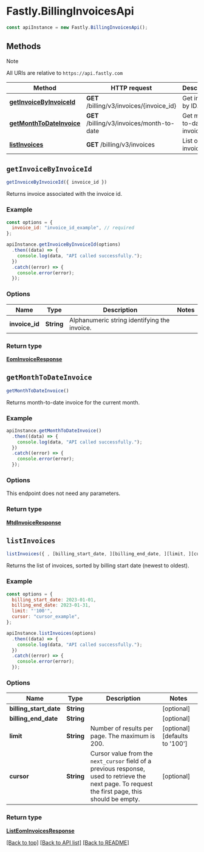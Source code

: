 # Fastly.BillingInvoicesApi

```javascript
const apiInstance = new Fastly.BillingInvoicesApi();
```
## Methods

> [!NOTE]
> All URIs are relative to `https://api.fastly.com`

Method | HTTP request | Description
------ | ------------ | -----------
[**getInvoiceByInvoiceId**](BillingInvoicesApi.md#getInvoiceByInvoiceId) | **GET** /billing/v3/invoices/{invoice_id} | Get invoice by ID.
[**getMonthToDateInvoice**](BillingInvoicesApi.md#getMonthToDateInvoice) | **GET** /billing/v3/invoices/month-to-date | Get month-to-date invoice.
[**listInvoices**](BillingInvoicesApi.md#listInvoices) | **GET** /billing/v3/invoices | List of invoices.


## `getInvoiceByInvoiceId`

```javascript
getInvoiceByInvoiceId({ invoice_id })
```

Returns invoice associated with the invoice id.

### Example

```javascript
const options = {
  invoice_id: "invoice_id_example", // required
};

apiInstance.getInvoiceByInvoiceId(options)
  .then((data) => {
    console.log(data, "API called successfully.");
  })
  .catch((error) => {
    console.error(error);
  });
```

### Options

Name | Type | Description  | Notes
------------- | ------------- | ------------- | -------------
**invoice_id** | **String** | Alphanumeric string identifying the invoice. |

### Return type

[**EomInvoiceResponse**](EomInvoiceResponse.md)


## `getMonthToDateInvoice`

```javascript
getMonthToDateInvoice()
```

Returns month-to-date invoice for the current month.

### Example

```javascript
apiInstance.getMonthToDateInvoice()
  .then((data) => {
    console.log(data, "API called successfully.");
  })
  .catch((error) => {
    console.error(error);
  });
```

### Options

This endpoint does not need any parameters.

### Return type

[**MtdInvoiceResponse**](MtdInvoiceResponse.md)


## `listInvoices`

```javascript
listInvoices({ , [billing_start_date, ][billing_end_date, ][limit, ][cursor] })
```

Returns the list of invoices, sorted by billing start date (newest to oldest).

### Example

```javascript
const options = {
  billing_start_date: 2023-01-01,
  billing_end_date: 2023-01-31,
  limit: "'100'",
  cursor: "cursor_example",
};

apiInstance.listInvoices(options)
  .then((data) => {
    console.log(data, "API called successfully.");
  })
  .catch((error) => {
    console.error(error);
  });
```

### Options

Name | Type | Description  | Notes
------------- | ------------- | ------------- | -------------
**billing_start_date** | **String** |  | [optional]
**billing_end_date** | **String** |  | [optional]
**limit** | **String** | Number of results per page. The maximum is 200. | [optional] [defaults to '100']
**cursor** | **String** | Cursor value from the `next_cursor` field of a previous response, used to retrieve the next page. To request the first page, this should be empty. | [optional]

### Return type

[**ListEomInvoicesResponse**](ListEomInvoicesResponse.md)


[[Back to top]](#) [[Back to API list]](../../README.md#endpoints)
[[Back to README]](../../README.md)
